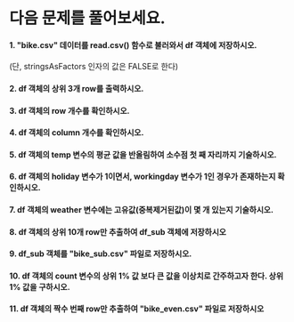# 다음 문제를 풀어보세요.

#### 1. "bike.csv" 데이터를 read.csv() 함수로 불러와서 df 객체에 저장하시오.
(단, stringsAsFactors 인자의 값은 FALSE로 한다)

#### 2. df 객체의 상위 3개 row를 출력하시오.

#### 3. df 객체의 row 개수를 확인하시오.

#### 4. df 객체의 column 개수를 확인하시오.

#### 5. df 객체의 temp 변수의 평균 값을 반올림하여 소수점 첫 째 자리까지 기술하시오.

#### 6. df 객체의 holiday 변수가 1이면서, workingday 변수가 1인 경우가 존재하는지 확인하시오.

#### 7. df 객체의 weather 변수에는 고유값(중복제거된값)이 몇 개 있는지 기술하시오.

#### 8. df 객체의 상위 10개 row만 추출하여 df_sub 객체에 저장하시오

#### 9. df_sub 객체를 "bike_sub.csv" 파일로 저장하시오.

#### 10. df 객체의 count 변수의 상위 1% 값 보다 큰 값을 이상치로 간주하고자 한다. 상위 1% 값을 구하시오.

#### 11. df 객체의 짝수 번째 row만 추출하여 "bike_even.csv" 파일로 저장하시오
